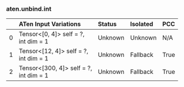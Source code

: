 ### aten.unbind.int
|    | ATen Input Variations                     | Status   | Isolated   | PCC   |
|---:|:------------------------------------------|:---------|:-----------|:------|
|  0 | Tensor<[0, 4]> self = ?,<br>int dim = 1   | Unknown  | Unknown    | N/A   |
|  1 | Tensor<[12, 4]> self = ?,<br>int dim = 1  | Unknown  | Fallback   | True  |
|  2 | Tensor<[300, 4]> self = ?,<br>int dim = 1 | Unknown  | Fallback   | True  |

